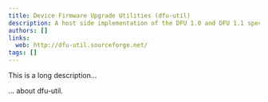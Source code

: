 ```yaml
---
title: Device Firmware Upgrade Utilities (dfu-util)
description: A host side implementation of the DFU 1.0 and DFU 1.1 specifications of the USB forum
authors: []
links:
  web: http://dfu-util.sourceforge.net/
tags: []
---
```


This is a long description...
<!--more-->
... about dfu-util.
